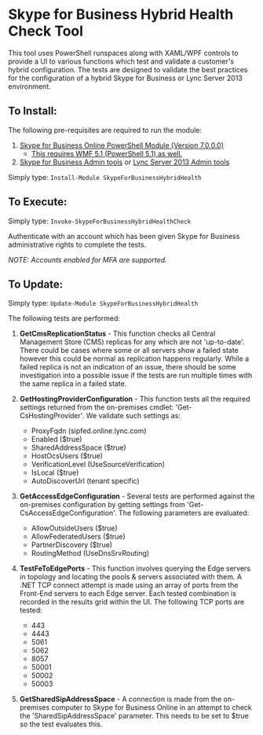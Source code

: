# Skype for Business Hybrid Health Check Tool

This tool uses PowerShell runspaces along with XAML/WPF controls to provide a UI to various functions which test and validate a customer's hybrid configuration. The tests are designed to validate the best practices for the configuration of a hybrid Skype for Business or Lync Server 2013 environment.

## To Install:

The following pre-requisites are required to run the module:

1. [Skype for Business Online PowerShell Module (Version 7.0.0.0)](https://www.microsoft.com/en-us/download/details.aspx?id=39366)
    - [This requires WMF 5.1 (PowerShell 5.1) as well.](https://www.microsoft.com/en-us/download/details.aspx?id=54616)
2. [Skype for Business Admin tools](https://technet.microsoft.com/en-ca/library/dn933921.aspx) or [Lync Server 2013 Admin tools](https://technet.microsoft.com/en-us/library/gg398665(v=ocs.15).aspx)

Simply type: `Install-Module SkypeForBusinessHybridHealth`

## To Execute:
Simply type: `Invoke-SkypeForBusinessHybridHealthCheck`

Authenticate with an account which has been given Skype for Business administrative rights to complete the tests. 

*NOTE: Accounts enabled for MFA are supported.*

## To Update:
Simply type: `Update-Module SkypeForBusinessHybridHealth`

The following tests are performed:

1. **GetCmsReplicationStatus** - This function checks all Central Management Store (CMS) replicas for any which are not 'up-to-date'. There could be cases where some or all servers show a failed state however this could be normal as replication happens regularly. While a failed replica is not an indication of an issue, there should be some investigation into a possible issue if the tests are run multiple times with the same replica in a failed state. 

2. **GetHostingProviderConfiguration** - This function tests all the required settings returned from the on-premises cmdlet: 'Get-CsHostingProvider'. We validate such settings as:
    - ProxyFqdn (sipfed.online.lync.com)
    - Enabled ($true)
    - SharedAddressSpace ($true)
    - HostOcsUsers ($true)
    - VerificationLevel (UseSourceVerification)
    - IsLocal ($true)
    - AutoDiscoverUrl (tenant specific)

3. **GetAccessEdgeConfiguration** - Several tests are performed against the on-premises configuration by getting settings from 'Get-CsAccessEdgeConfiguration'. The following parameters are evaluated:
    - AllowOutsideUsers ($true)
    - AllowFederatedUsers ($true)
    - PartnerDiscovery ($true)
    - RoutingMethod (UseDnsSrvRouting)

4. **TestFeToEdgePorts** - This function involves querying the Edge servers in topology and locating the pools & servers associated with them. A .NET TCP connect attempt is made using an array of ports from the Front-End servers to each Edge server. Each tested combination is recorded in the results grid within the UI. The following TCP ports are tested:
    - 443
    - 4443
    - 5061
    - 5062
    - 8057
    - 50001
    - 50002
    - 50003

5. **GetSharedSipAddressSpace** - A connection is made from the on-premises computer to Skype for Business Online in an attempt to check the 'SharedSipAddressSpace' parameter. This needs to be set to $true so the test evaluates this.